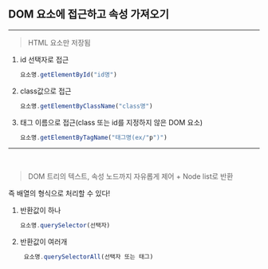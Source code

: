 ## DOM 요소에 접근하고 속성 가져오기
---
> HTML 요소만 저장됨
1. id 선택자로 접근
   ```js
   요소명.getElementById("id명")
   ```
2. class값으로 접근
   ```js
   요소명.getElementByClassName("class명")
   ```
3. 태그 이름으로 접근(class 또는 id를 지정하지 않은 DOM 요소)
    ```js
    요소명.getElementByTagName("태그명(ex/"p")")
    ```
---

<br>

>DOM 트리의 텍스트, 속성 노드까지 자유롭게 제어 + Node list로 반환

즉 배열의 형식으로 처리할 수 있다!
1. 반환값이 하나
   ```js
   요소명.querySelector(선택자)
   ```
2. 반환값이 여러개
   ```js
    요소명.querySelectorAll(선택자 또는 태그)
   ```



